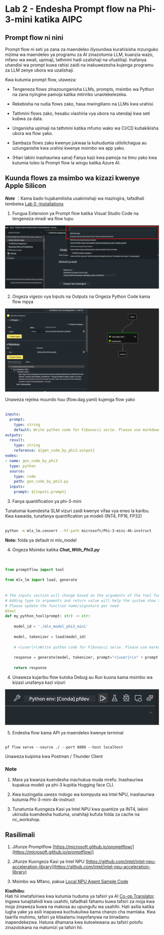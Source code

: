 <!--
CO_OP_TRANSLATOR_METADATA:
{
  "original_hash": "3dbbf568625b1ee04b354c2dc81d3248",
  "translation_date": "2025-05-09T19:41:01+00:00",
  "source_file": "md/02.Application/02.Code/Phi3/VSCodeExt/HOL/Apple/02.PromptflowWithMLX.md",
  "language_code": "sw"
}
-->
# **Lab 2 - Endesha Prompt flow na Phi-3-mini katika AIPC**

## **Prompt flow ni nini**

Prompt flow ni seti ya zana za maendeleo iliyoundwa kurahisisha mzunguko mzima wa maendeleo ya programu za AI zinazotumia LLM, kuanzia wazo, mfano wa awali, upimaji, tathmini hadi uzalishaji na ufuatiliaji. Inafanya uhandisi wa prompt kuwa rahisi zaidi na inakuwezesha kujenga programu za LLM zenye ubora wa uzalishaji.

Kwa kutumia prompt flow, utaweza:

- Tengeneza flows zinazounganisha LLMs, prompts, msimbo wa Python na zana nyingine pamoja katika mtiririko unaotekelezeka.

- Rekebisha na rudia flows zako, hasa mwingiliano na LLMs kwa urahisi.

- Tathmini flows zako, hesabu viashiria vya ubora na utendaji kwa seti kubwa za data.

- Unganisha upimaji na tathmini katika mfumo wako wa CI/CD kuhakikisha ubora wa flow yako.

- Sambaza flows zako kwenye jukwaa la kuhudumia ulilolichagua au uziunganishe kwa urahisi kwenye msimbo wa app yako.

- (Hiari lakini inashauriwa sana) Fanya kazi kwa pamoja na timu yako kwa kutumia toleo la Prompt flow la wingu katika Azure AI.

## **Kuunda flows za msimbo wa kizazi kwenye Apple Silicon**

***Note*** ：Kama bado hujakamilisha usakinishaji wa mazingira, tafadhali tembelea [Lab 0 -Installations](./01.Installations.md)

1. Fungua Extension ya Prompt flow katika Visual Studio Code na tengeneza mradi wa flow tupu

![create](../../../../../../../../../translated_images/pf_create.d6172d8277a78a7fa82cd6ff727ed44e037fa78b662f1f62d5963f36d712d229.sw.png)

2. Ongeza vigezo vya Inputs na Outputs na Ongeza Python Code kama flow mpya

![flow](../../../../../../../../../translated_images/pf_flow.d5646a323fb7f444c0b98b4521057a592325c583e7ba18bc31500bc0415e9ef3.sw.png)

Unaweza rejelea muundo huu (flow.dag.yaml) kujenga flow yako

```yaml

inputs:
  prompt:
    type: string
    default: Write python code for Fibonacci serie. Please use markdown as output
outputs:
  result:
    type: string
    reference: ${gen_code_by_phi3.output}
nodes:
- name: gen_code_by_phi3
  type: python
  source:
    type: code
    path: gen_code_by_phi3.py
  inputs:
    prompt: ${inputs.prompt}


```

3. Fanya quantification ya phi-3-mini

Tunatumai kuendesha SLM vizuri zaidi kwenye vifaa vya eneo la karibu. Kwa kawaida, tunafanya quantification ya modeli (INT4, FP16, FP32)

```bash

python -m mlx_lm.convert --hf-path microsoft/Phi-3-mini-4k-instruct

```

**Note:** folda ya default ni mlx_model

4. Ongeza Msimbo katika ***Chat_With_Phi3.py***

```python


from promptflow import tool

from mlx_lm import load, generate


# The inputs section will change based on the arguments of the tool function, after you save the code
# Adding type to arguments and return value will help the system show the types properly
# Please update the function name/signature per need
@tool
def my_python_tool(prompt: str) -> str:

    model_id = './mlx_model_phi3_mini'

    model, tokenizer = load(model_id)

    # <|user|>\nWrite python code for Fibonacci serie. Please use markdown as output<|end|>\n<|assistant|>

    response = generate(model, tokenizer, prompt="<|user|>\n" + prompt  + "<|end|>\n<|assistant|>", max_tokens=2048, verbose=True)

    return response


```

4. Unaweza kujaribu flow kutoka Debug au Run kuona kama msimbo wa kizazi unafanya kazi vizuri

![RUN](../../../../../../../../../translated_images/pf_run.d918637dc00f61e9bdeec37d4cc9646f77d270ac9203bcce13569f3157202b6e.sw.png)

5. Endesha flow kama API ya maendeleo kwenye terminal

```

pf flow serve --source ./ --port 8080 --host localhost   

```

Unaweza kuipima kwa Postman / Thunder Client

### **Note**

1. Mara ya kwanza kuendesha inachukua muda mrefu. Inashauriwa kupakua modeli ya phi-3 kupitia Hugging face CLI.

2. Kwa kuzingatia uwezo mdogo wa kompyuta wa Intel NPU, inashauriwa kutumia Phi-3-mini-4k-instruct

3. Tunatumia Kuongeza Kasi ya Intel NPU kwa quantize ya INT4, lakini ukirudia kuendesha huduma, unahitaji kufuta folda za cache na nc_workshop.

## **Rasilimali**

1. Jifunze Promptflow [https://microsoft.github.io/promptflow/](https://microsoft.github.io/promptflow/)

2. Jifunze Kuongeza Kasi ya Intel NPU [https://github.com/intel/intel-npu-acceleration-library](https://github.com/intel/intel-npu-acceleration-library)

3. Msimbo wa Mfano, pakua [Local NPU Agent Sample Code](../../../../../../../../../code/07.Lab/01/AIPC/local-npu-agent)

**Kiadhibu**:  
Hati hii imetafsiriwa kwa kutumia huduma ya tafsiri ya AI [Co-op Translator](https://github.com/Azure/co-op-translator). Ingawa tunajitahidi kwa usahihi, tafadhali fahamu kuwa tafsiri za moja kwa moja zinaweza kuwa na makosa au upungufu wa usahihi. Hati asilia katika lugha yake ya asili inapaswa kuchukuliwa kama chanzo cha mamlaka. Kwa taarifa muhimu, tafsiri ya kitaalamu inayofanywa na binadamu inapendekezwa. Hatuna dhamana kwa kutoelewana au tafsiri potofu zinazotokana na matumizi ya tafsiri hii.